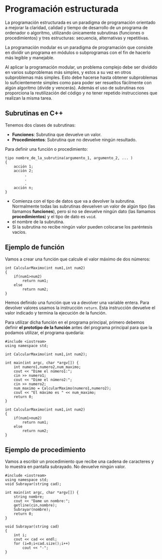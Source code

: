 # Programación estructurada

La programación estructurada es un paradigma de programación orientado a mejorar la claridad, calidad y tiempo de desarrollo de un programa de ordenador o algoritmo, utilizando únicamente subrutinas (funciones o procedimientos) y tres estructuras: secuencia, alternativas y repetitivas.

La programación modular es un paradigma de programación que consiste en dividir un programa en módulos o subprogramas con el fin de hacerlo más legible y manejable.

Al aplicar la programación modular, un problema complejo debe ser dividido en varios subproblemas más simples, y estos a su vez en otros subproblemas más simples. Esto debe hacerse hasta obtener subproblemas lo suficientemente simples como para poder ser resueltos fácilmente con algún algoritmo (divide y vencerás). Además el uso de subrutinas nos proporciona la reutilización del código y no tener repetido instrucciones que realizan la misma tarea.

## Subrutinas en C++

Tenemos dos clases de subrutinas:

* **Funciones**: Subrutina que devuelve un valor.
* **Procedimientos**: Subrutina que no devuelve ningún resultado.

Para definir una función o procedimiento:

	tipo nombre_de_la_subrutina(argumento_1, argumento_2, ... )
	{
		acción 1;
		acción 2;
             .
             .
             .
		acción n;
	}
    
* Comienza con el tipo de datos que va a devolver la subrutina. Normalmente todas las subrutinas devuelven un valor de algún tipo (las llamamos **funciones**), pero si no se devuelve ningún dato (las llamamos **procedimientos**) y el tipo de dato es `void`.
* el nombre de la subrutina.
* Si la subrutina no recibe ningún valor pueden colocarse los paréntesis vacíos.

## Ejemplo de función

Vamos a crear una función que calcule el valor máximo de dos números:

	int CalcularMaximo(int num1,int num2)
	{
		if(num1>num2)
			return num1;
		else
			return num2;
	}

Hemos definido una función que va a devolver una variable entera. Para devolver valores usamos la instrucción `return`. Esta instrucción devuelve el valor indicado y termina la ejecución de la función.

Para utilizar dicha función en el programa principal, primero debemos definir **el prototipo de la función** antes del programa principal para que la podamos utilizar, el programa quedaría:

	#include <iostream>
	using namespace std;

	int CalcularMaximo(int num1,int num2);

	int main(int argc, char *argv[]) {
		int numero1,numero2,num_maximo;
		cout << "Dime el número1:";
		cin >> numero1;
		cout << "Dime el número2:";
		cin >> numero2;
		num_maximo = CalcularMaximo(numero1,numero2);
		cout << "El máximo es " << num_maximo;
		return 0;
	}

	int CalcularMaximo(int num1,int num2)
	{
		if(num1>num2)
			return num1;
		else
			return num2;
	}

## Ejemplo de procedimiento

Vamos a escribir un procedimiento que recibe una cadena de caracteres y lo muestra en pantalla subrayado. No devuelve ningún valor.

	#include <iostream>
	using namespace std;
	void Subrayar(string cad);

	int main(int argc, char *argv[]) {
		string nombre;
		cout << "Dame un nombre:";
		getline(cin,nombre);
		Subrayar(nombre);
		return 0;
	}

	void Subrayar(string cad)
	{
		int i;
		cout << cad << endl;
		for (i=0;i<cad.size();i++)
			cout << "-";
	}
